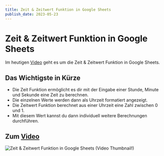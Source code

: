 ```yaml
---
title: Zeit & Zeitwert Funktion in Google Sheets
publish_date: 2023-05-23
---
```


# Zeit & Zeitwert Funktion in Google Sheets

Im heutigen [Video](https://youtu.be/AHXbKa9kMlA) geht es um die Zeit & Zeitwert Funktion in Google Sheets. 

## Das Wichtigste in Kürze

- Die Zeit Funktion ermöglicht es dir mit der Eingabe einer Stunde, Minute und Sekunde eine Zeit zu berechnen.
- Die einzelnen Werte werden dann als Uhrzeit formatiert angezeigt.
- Die Zeitwert Funktion berechnet aus einer Uhrzeit eine Zahl zwischen 0 und 1.
- Mit diesem Wert kannst du dann individuell weitere Berechnungen durchführen.

## Zum [Video](https://youtu.be/AHXbKa9kMlA)

![Zeit & Zeitwert Funktion in Google Sheets (Video Thumbnail!)](../thumbnails/Fertig440.jpg "Zeit & Zeitwert Funktion in Google Sheets (Video Thumbnail!)")